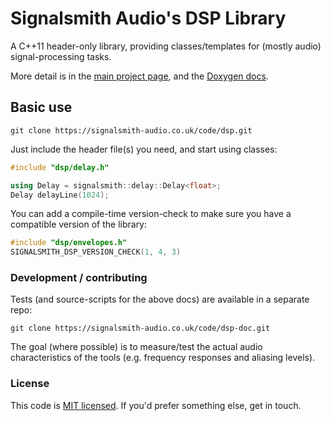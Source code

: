 # Signalsmith Audio's DSP Library

A C++11 header-only library, providing classes/templates for (mostly audio) signal-processing tasks.

More detail is in the [main project page](https://signalsmith-audio.co.uk/code/dsp/), and the [Doxygen docs](https://signalsmith-audio.co.uk/code/dsp/html/modules.html).

## Basic use

```
git clone https://signalsmith-audio.co.uk/code/dsp.git
```

Just include the header file(s) you need, and start using classes:

```cpp
#include "dsp/delay.h"

using Delay = signalsmith::delay::Delay<float>;
Delay delayLine(1024);
```

You can add a compile-time version-check to make sure you have a compatible version of the library:
```cpp
#include "dsp/envelopes.h"
SIGNALSMITH_DSP_VERSION_CHECK(1, 4, 3)
```

### Development / contributing

Tests (and source-scripts for the above docs) are available in a separate repo:

```
git clone https://signalsmith-audio.co.uk/code/dsp-doc.git
```

The goal (where possible) is to measure/test the actual audio characteristics of the tools (e.g. frequency responses and aliasing levels).

### License

This code is [MIT licensed](LICENSE.txt).  If you'd prefer something else, get in touch.
